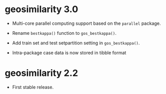 # geosimilarity 3.0

* Multi-core parallel computing support based on the `parallel` package.

* Rename `bestkappa()` function to `gos_bestkappa()`.

* Add train set and test setpartition setting in `gos_bestkappa()`.

* Intra-package case data is now stored in tibble format

# geosimilarity 2.2

* First stable release.
